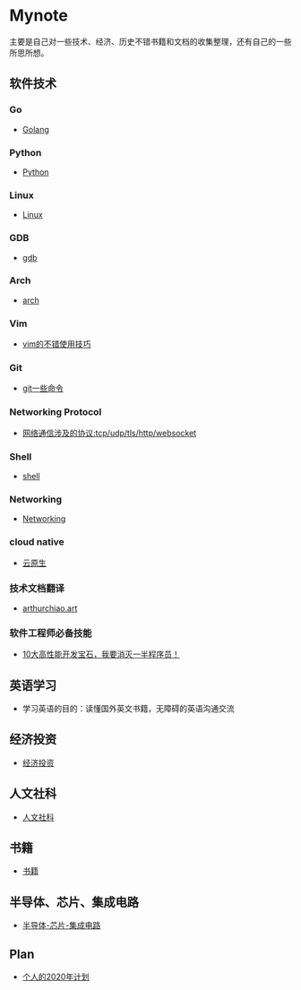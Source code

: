 # Mynote

主要是自己对一些技术、经济、历史不错书籍和文档的收集整理，还有自己的一些所思所想。

## 软件技术

### Go

* [Golang](https://github.com/lizj3624/mynote/tree/master/golang)

### Python

* [Python](https://github.com/lizj3624/mynote/tree/master/Python)

### Linux

* [Linux](https://github.com/lizj3624/mynote/tree/master/Linux)

### GDB

* [gdb](https://github.com/lizj3624/mynote/blob/master/gdb)


### Arch

* [arch](https://github.com/lizj3624/mynote/tree/master/arch)

### Vim

* [vim的不错使用技巧](https://github.com/lizj3624/mynote/blob/master/vim)


### Git

* [git一些命令](https://github.com/lizj3624/mynote/blob/master/git/git-command.md)


### Networking Protocol
* [网络通信涉及的协议:tcp/udp/tls/http/websocket](https://github.com/lizj3624/mynote/tree/master/protocol)

### Shell

* [shell](https://github.com/lizj3624/mynote/tree/master/shell)

### Networking

* [Networking](https://github.com/lizj3624/mynote/tree/master/networking)

### cloud native

* [云原生](https://github.com/lizj3624/mynote/tree/master/Cloud-Native)

### 技术文档翻译

* [arthurchiao.art](http://arthurchiao.art/)

### 软件工程师必备技能

* [10大高性能开发宝石，我要消灭一半程序员！](https://mp.weixin.qq.com/s?__biz=MzIyNjMxOTY0NA==&mid=2247486319&idx=1&sn=3d49360a9451916b277b2cba6fca7873&chksm=e873071cdf048e0a4f64c7445a9815e61d3b820098da6fda9e2a70d5038ed92a0e13cbfca04d&scene=158#rd)

## 英语学习

* 学习英语的目的：读懂国外英文书籍，无障碍的英语沟通交流


## 经济投资

* [经济投资](https://github.com/lizj3624/mynote/tree/master/reading-notes)

## 人文社科

* [人文社科](https://github.com/lizj3624/mynote/tree/master/reading-notes)


## 书籍

* [书籍](https://github.com/lizj3624/mynote/blob/master/reading-notes/%E8%AF%BB%E4%B9%A6%E8%AE%A1%E5%88%92.md)

## 半导体、芯片、集成电路

* [半导体-芯片-集成电路](https://github.com/lizj3624/mynote/tree/master/IC-Chip)


## Plan

* [个人的2020年计划](https://github.com/lizj3624/mynote/blob/master/plans/2020-plan.md)
